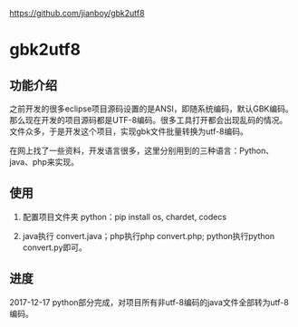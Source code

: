 https://github.com/jianboy/gbk2utf8


# gbk2utf8
## 功能介绍
之前开发的很多eclipse项目源码设置的是ANSI，即随系统编码，默认GBK编码。那么现在开发的项目源码都是UTF-8编码。很多工具打开都会出现乱码的情况。文件众多，于是开发这个项目，实现gbk文件批量转换为utf-8编码。

在网上找了一些资料，开发语言很多，这里分别用到的三种语言：Python、java、php来实现。

## 使用
1. 配置项目文件夹
python：pip install  os, chardet, codecs

2. java执行 convert.java；php执行php convert.php; python执行python convert.py即可。

## 进度
2017-12-17 python部分完成，对项目所有非utf-8编码的java文件全部转为utf-8编码。
